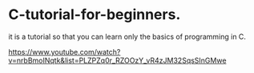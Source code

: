 # C-tutorial-for-beginners.

it is a tutorial so that you can learn only the basics of programming in C.



https://www.youtube.com/watch?v=nrbBmoINqtk&list=PLZPZq0r_RZOOzY_vR4zJM32SqsSInGMwe
